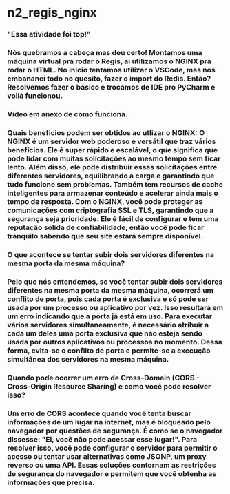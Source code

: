 # n2_regis_nginx

<h3>"Essa atividade foi top!"<h3/>
  Nós quebramos a cabeça mas deu certo! Montamos uma máquina virtual pra rodar o Regis, ai utilizamos o NGINX pra rodar o HTML.
No inicio tentamos utilizar o VSCode, mas nos embananei todo no quesito, fazer o import do Redis.
Então? Resolvemos fazer o básico e trocamos de IDE pro PyCharm e voilà funcionou.

<h3>Vídeo em anexo de como funciona.<h3/>
Quais beneficios podem ser obtidos ao utlizar o NGINX:
  O NGINX é um servidor web poderoso e versátil que traz vários benefícios. Ele é super rápido e escalável, o que significa que pode lidar com muitas solicitações ao mesmo tempo sem ficar lento. Além disso, ele pode distribuir essas solicitações entre diferentes servidores, equilibrando a carga e garantindo que tudo funcione sem problemas. Também tem recursos de cache inteligentes para armazenar conteúdo e acelerar ainda mais o tempo de resposta. Com o NGINX, você pode proteger as comunicações com criptografia SSL e TLS, garantindo que a segurança seja prioridade. Ele é fácil de configurar e tem uma reputação sólida de confiabilidade, então você pode ficar tranquilo sabendo que seu site estará sempre disponível.

<h3>O que acontece se tentar subir dois servidores diferentes na mesma porta da mesma máquina?<h3/>
  
  Pelo que nós entendemos, se você tentar subir dois servidores diferentes na mesma porta da mesma máquina, ocorrerá um conflito de porta, pois cada porta é exclusiva e só pode ser usada por um processo ou aplicativo por vez. Isso resultará em um erro indicando que a porta já está em uso. Para executar vários servidores simultaneamente, é necessário atribuir a cada um deles uma porta exclusiva que não esteja sendo usada por outros aplicativos ou processos no momento. Dessa forma, evita-se o conflito de porta e permite-se a execução simultânea dos servidores na mesma máquina.

<h3>Quando pode ocorrer um erro de Cross-Domain (CORS - Cross-Origin Resource Sharing) e como você pode resolver isso?<h3/>

  Um erro de CORS acontece quando você tenta buscar informações de um lugar na internet, mas é bloqueado pelo navegador por questões de segurança. É como se o navegador dissesse: "Ei, você não pode acessar esse lugar!". Para resolver isso, você pode configurar o servidor para permitir o acesso ou tentar usar alternativas como JSONP, um proxy reverso ou uma API. Essas soluções contornam as restrições de segurança do navegador e permitem que você obtenha as informações que precisa.
